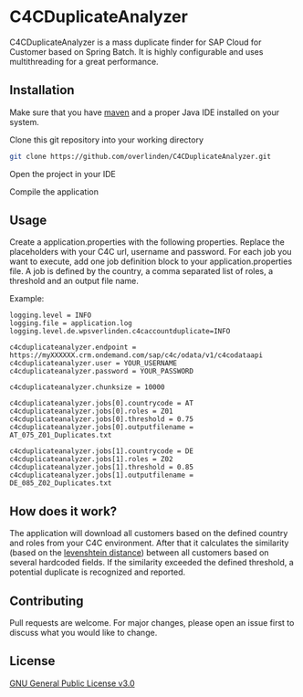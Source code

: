 # C4CDuplicateAnalyzer

C4CDuplicateAnalyzer is a mass duplicate finder for SAP Cloud for Customer based on Spring Batch. It is highly configurable and uses multithreading for a great performance.

## Installation

Make sure that you have [maven](https://maven.apache.org/download.cgi) and a proper Java IDE installed on your system.

Clone this git repository into your working directory

```bash
git clone https://github.com/overlinden/C4CDuplicateAnalyzer.git
```

Open the project in your IDE

Compile the application

## Usage

Create a application.properties with the following properties. Replace the placeholders with your C4C url, username and password.
For each job you want to execute, add one job definition block to your application.properties file. A job is defined by the country, a comma separated list of roles, a threshold and an output file name. 

Example:

```properties 
logging.level = INFO
logging.file = application.log
logging.level.de.wpsverlinden.c4caccountduplicate=INFO

c4cduplicateanalyzer.endpoint = https://myXXXXXX.crm.ondemand.com/sap/c4c/odata/v1/c4codataapi
c4cduplicateanalyzer.user = YOUR_USERNAME
c4cduplicateanalyzer.password = YOUR_PASSWORD

c4cduplicateanalyzer.chunksize = 10000

c4cduplicateanalyzer.jobs[0].countrycode = AT
c4cduplicateanalyzer.jobs[0].roles = Z01
c4cduplicateanalyzer.jobs[0].threshold = 0.75
c4cduplicateanalyzer.jobs[0].outputfilename = AT_075_Z01_Duplicates.txt

c4cduplicateanalyzer.jobs[1].countrycode = DE
c4cduplicateanalyzer.jobs[1].roles = Z02
c4cduplicateanalyzer.jobs[1].threshold = 0.85
c4cduplicateanalyzer.jobs[1].outputfilename = DE_085_Z02_Duplicates.txt
```


## How does it work?

The application will download all customers based on the defined country and roles from your C4C environment. After that it calculates the similarity (based on the [levenshtein distance](https://en.wikipedia.org/wiki/Levenshtein_distance)) between all customers based on several hardcoded fields. If the similarity exceeded the defined threshold, a potential duplicate is recognized and reported.

## Contributing
Pull requests are welcome. For major changes, please open an issue first to discuss what you would like to change.

## License
[GNU General Public License v3.0](https://github.com/overlinden/C4CDuplicateAnalyzer/blob/master/LICENSE)
